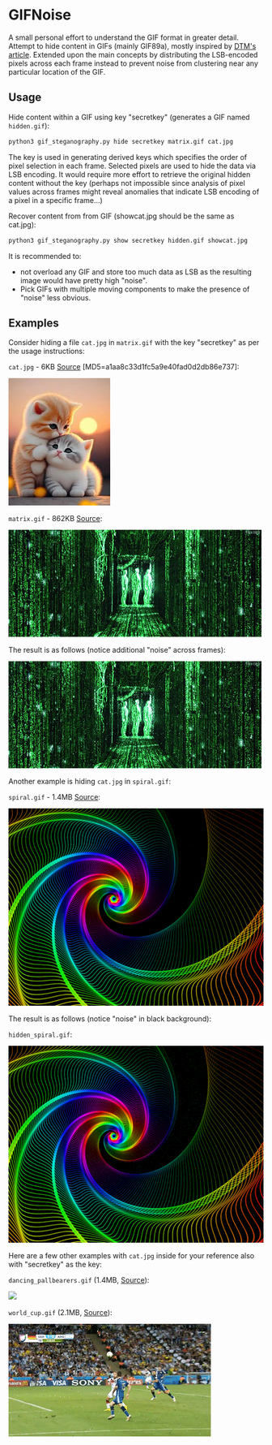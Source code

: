 # GIFNoise

A small personal effort to understand the GIF format in greater detail. Attempt to hide content in GIFs (mainly GIF89a), mostly inspired by [DTM's article](https://dtm.uk/gif-steganography/). Extended upon the main concepts by distributing the LSB-encoded pixels across each frame instead to prevent noise from clustering near any particular location of the GIF.

## Usage

Hide content within a GIF using key "secretkey" (generates a GIF named `hidden.gif`):

```sh
python3 gif_steganography.py hide secretkey matrix.gif cat.jpg 
```

The key is used in generating derived keys which specifies the order of pixel selection in each frame. Selected pixels are used to hide the data via LSB encoding. It would require more effort to retrieve the original hidden content without the key (perhaps not impossible since analysis of pixel values across frames might reveal anomalies that indicate LSB encoding of a pixel in a specific frame...)

Recover content from from GIF (showcat.jpg should be the same as cat.jpg):

```sh
python3 gif_steganography.py show secretkey hidden.gif showcat.jpg
```

It is recommended to:
* not overload any GIF and store too much data as LSB as the resulting image would have pretty high "noise".
* Pick GIFs with multiple moving components to make the presence of "noise" less obvious.

## Examples

Consider hiding a file `cat.jpg` in `matrix.gif` with the key "secretkey" as per the usage instructions:

`cat.jpg` - 6KB [Source](https://www.instagram.com/p/CpvY6PBPQ79/) [MD5=a1aa8c33d1fc5a9e40fad0d2db86e737]:

![](cat.jpg)

`matrix.gif` - 862KB [Source](https://giphy.com/gifs/technoir-movie-film-cinemagraph-zXmbOaTpbY6mA):

![](matrix.gif) 

The result is as follows (notice additional "noise" across frames):

![](hidden_matrix.gif)

Another example is hiding `cat.jpg` in `spiral.gif`:

`spiral.gif` - 1.4MB [Source](https://pixabay.com/gifs/raindow-moving-spiral-colorful-3351/):

![](spiral.gif)

The result is as follows (notice "noise" in black background):

`hidden_spiral.gif`:

![](hidden_spiral.gif)

Here are a few other examples with `cat.jpg` inside for your reference also with "secretkey" as the key:

`dancing_pallbearers.gif` (1.4MB, [Source](https://giphy.com/gifs/ghana-dancing-pallbearers-coffin-Wr2747CnxwBSqyK6xt)):

![](hidden_dancing_pallbearers.gif)

`world_cup.gif` (2.1MB, [Source](https://www.pinterest.com/pin/pin-for-later-the-13-craziest-world-cup-moments-in-gifs-the-goal-that-won-the-world-cup-by-none-other-than-the-germ--164944405082541071/)):

![](hidden_world_cup.gif)


